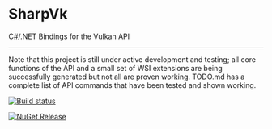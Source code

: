 # SharpVk
C#/.NET Bindings for the Vulkan API

----------

Note that this project is still under active development and testing; all core functions of the API and a small set of WSI extensions are being successfully generated but not all are proven working.
TODO.md has a complete list of API commands that have been tested and shown working.

[![Build status](https://ci.appveyor.com/api/projects/status/6i4r9ghsx4r62nkt?svg=true)](https://ci.appveyor.com/project/FacticiusVir/sharpvk)

[![NuGet Release](https://img.shields.io/nuget/v/SharpVk.svg?maxAge=2592000)](https://www.nuget.org/packages/SharpVk)
